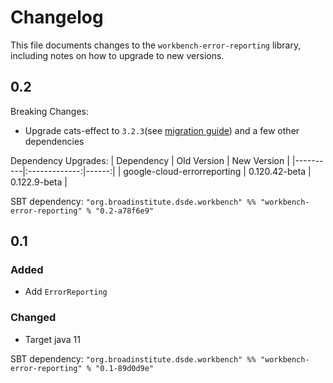 # Changelog

This file documents changes to the `workbench-error-reporting` library, including notes on how to upgrade to new versions.

## 0.2
Breaking Changes:
- Upgrade cats-effect to `3.2.3`(see [migration guide](https://typelevel.org/cats-effect/docs/migration-guide#run-the-scalafix-migration)) and a few other dependencies

Dependency Upgrades:
| Dependency   |      Old Version      |  New Version |
|----------|:-------------:|------:|
| google-cloud-errorreporting |  0.120.42-beta | 0.122.9-beta |

SBT dependency: `"org.broadinstitute.dsde.workbench" %% "workbench-error-reporting" % "0.2-a78f6e9"`

## 0.1

### Added
- Add `ErrorReporting`

### Changed
- Target java 11

SBT dependency: `"org.broadinstitute.dsde.workbench" %% "workbench-error-reporting" % "0.1-89d0d9e"`
